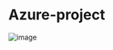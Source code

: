 # Azure-project

![image](https://github.com/user-attachments/assets/aea9d87a-f97b-4513-9454-52e08909ac23)
